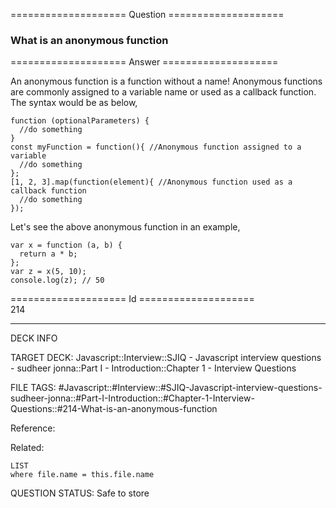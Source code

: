 ==================== Question ====================  

### What is an anonymous function  

==================== Answer ====================  

An anonymous function is a function without a name! Anonymous functions are commonly assigned to a variable name or used as a callback function. The syntax would be as below,

<!-- codeblock-start -->
<pre><code class="hljs language-javascript"><span class="hljs-keyword">function</span> (<span class="hljs-params">optionalParameters</span>) {
  <span class="hljs-comment">//do something</span>
}
<span class="hljs-keyword">const</span> myFunction = <span class="hljs-keyword">function</span>(<span class="hljs-params"></span>){ <span class="hljs-comment">//Anonymous function assigned to a variable</span>
  <span class="hljs-comment">//do something</span>
};
[<span class="hljs-number">1</span>, <span class="hljs-number">2</span>, <span class="hljs-number">3</span>].<span class="hljs-title function_">map</span>(<span class="hljs-keyword">function</span>(<span class="hljs-params">element</span>){ <span class="hljs-comment">//Anonymous function used as a callback function</span>
  <span class="hljs-comment">//do something</span>
});
</code></pre>
<!-- codeblock-end -->

Let's see the above anonymous function in an example,

<!-- codeblock-start -->
<pre><code class="hljs language-javascript"><span class="hljs-keyword">var</span> x = <span class="hljs-keyword">function</span> (<span class="hljs-params">a, b</span>) {
  <span class="hljs-keyword">return</span> a * b;
};
<span class="hljs-keyword">var</span> z = <span class="hljs-title function_">x</span>(<span class="hljs-number">5</span>, <span class="hljs-number">10</span>);
<span class="hljs-variable language_">console</span>.<span class="hljs-title function_">log</span>(z); <span class="hljs-comment">// 50</span>
</code></pre>
<!-- codeblock-end -->

==================== Id ====================  
214

---

DECK INFO

TARGET DECK: Javascript::Interview::SJIQ - Javascript interview questions - sudheer jonna::Part I - Introduction::Chapter 1 - Interview Questions

FILE TAGS: #Javascript::#Interview::#SJIQ-Javascript-interview-questions-sudheer-jonna::#Part-I-Introduction::#Chapter-1-Interview-Questions::#214-What-is-an-anonymous-function

Reference:

Related:

```dataview
LIST
where file.name = this.file.name
```

QUESTION STATUS: Safe to store
